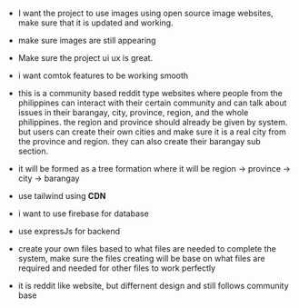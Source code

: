 - I want the project to use images using open source image websites, make sure that it is updated and working.
- make sure images are still appearing
- Make sure the project ui ux is great.
- i want comtok features to be working smooth
- this is a community based reddit type websites where people from the philippines can interact with their certain community and can talk about issues in their barangay, city, province, region, and the whole philippines. the region and province should already be given by system. but users can create their own cities and make sure it is a real city from the province and region. they can also create their barangay sub section.
- it will be formed as a tree formation where it will be region -> province -> city -> barangay
- use tailwind using **CDN**


- i want to use firebase for database
- use expressJs for backend


- create your own files based to what files are needed to complete the system, make sure the files creating will be base on what files are required and needed for other files to work perfectly
- it is reddit like website, but differnent design and still follows community base
